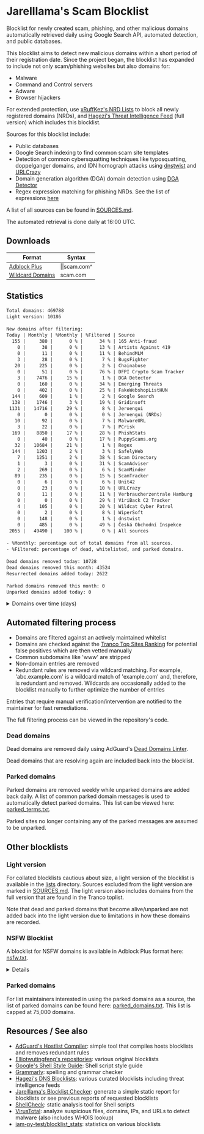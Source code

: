 # Jarelllama's Scam Blocklist

Blocklist for newly created scam, phishing, and other malicious domains automatically retrieved daily using Google Search API, automated detection, and public databases.

This blocklist aims to detect new malicious domains within a short period of their registration date. Since the project began, the blocklist has expanded to include not only scam/phishing websites but also domains for:

- Malware
- Command and Control servers
- Adware
- Browser hijackers

For extended protection, use [xRuffKez's NRD Lists](https://github.com/xRuffKez/NRD) to block all newly registered domains (NRDs), and [Hagezi's Threat Intelligence Feed](https://github.com/hagezi/dns-blocklists?tab=readme-ov-file#tif) (full version) which includes this blocklist.

Sources for this blocklist include:

- Public databases
- Google Search indexing to find common scam site templates
- Detection of common cybersquatting techniques like typosquatting, doppelganger domains, and IDN homograph attacks using [dnstwist](https://github.com/elceef/dnstwist) and [URLCrazy](https://github.com/urbanadventurer/urlcrazy)
- Domain generation algorithm (DGA) domain detection using [DGA Detector](https://github.com/exp0se/dga_detector)
- Regex expression matching for phishing NRDs. See the list of expressions [here](https://github.com/jarelllama/Scam-Blocklist/blob/main/config/phishing_detection.csv)

A list of all sources can be found in [SOURCES.md](https://github.com/jarelllama/Scam-Blocklist/blob/main/SOURCES.md).

The automated retrieval is done daily at 16:00 UTC.

## Downloads

| Format | Syntax |
| --- | --- |
| [Adblock Plus](https://raw.githubusercontent.com/jarelllama/Scam-Blocklist/main/lists/adblock/scams.txt) | \|\|scam.com^ |
| [Wildcard Domains](https://raw.githubusercontent.com/jarelllama/Scam-Blocklist/main/lists/wildcard_domains/scams.txt) | scam.com |

## Statistics

``` text
Total domains: 469788
Light version: 10186

New domains after filtering:
Today | Monthly | %Monthly | %Filtered | Source
  155 |     380 |      0 % |      34 % | 165 Anti-fraud
    0 |      38 |      0 % |      13 % | Artists Against 419
    0 |      11 |      0 % |      11 % | BehindMLM
    3 |      28 |      0 % |       7 % | BugsFighter
   20 |     225 |      0 % |       2 % | Chainabuse
    0 |      51 |      0 % |      76 % | DFPI Crypto Scam Tracker
    3 |    7476 |     15 % |       1 % | DGA Detector
    0 |     160 |      0 % |      34 % | Emerging Threats
    0 |     402 |      0 % |      25 % | FakeWebshopListHUN
  144 |     609 |      1 % |       2 % | Google Search
  138 |    1746 |      3 % |      19 % | Gridinsoft
 1131 |   14716 |     29 % |       8 % | Jeroengui
    0 |       0 |      0 % |       0 % | Jeroengui (NRDs)
   10 |      92 |      0 % |       7 % | MalwareURL
    3 |      22 |      0 % |       7 % | PCrisk
  169 |    8850 |     17 % |      28 % | PhishStats
    0 |      40 |      0 % |      17 % | PuppyScams.org
   32 |   10684 |     21 % |       1 % | Regex
  144 |    1203 |      2 % |       3 % | SafelyWeb
    7 |    1251 |      2 % |      38 % | Scam Directory
    1 |       3 |      0 % |      31 % | ScamAdviser
    2 |     269 |      0 % |       6 % | ScamMinder
   89 |     235 |      0 % |      15 % | ScamTracker
    0 |       6 |      0 % |       6 % | Unit42
    0 |      23 |      0 % |      10 % | URLCrazy
    0 |      11 |      0 % |      11 % | Verbraucherzentrale Hamburg
    0 |       0 |      0 % |      29 % | ViriBack C2 Tracker
    4 |     105 |      0 % |      20 % | Wildcat Cyber Patrol
    0 |       2 |      0 % |       8 % | WiperSoft
    0 |     148 |      0 % |       1 % | dnstwist
    0 |     485 |      0 % |      49 % | Česká Obchodní Inspekce
 2055 |   49490 |    100 % |       0 % | All sources

- %Monthly: percentage out of total domains from all sources.
- %Filtered: percentage of dead, whitelisted, and parked domains.

Dead domains removed today: 10728
Dead domains removed this month: 43524
Resurrected domains added today: 2622

Parked domains removed this month: 0
Unparked domains added today: 0
```

<details>
<summary>Domains over time (days)</summary>

![Domains over time](https://raw.githubusercontent.com/iam-py-test/blocklist_stats/main/stats/Jarelllamas_Scam_Blocklist.png)

Courtesy of iam-py-test/blocklist_stats.
</details>

## Automated filtering process

- Domains are filtered against an actively maintained whitelist
- Domains are checked against the [Tranco Top Sites Ranking](https://tranco-list.eu/) for potential false positives which are then vetted manually
- Common subdomains like 'www' are stripped
- Non-domain entries are removed
- Redundant rules are removed via wildcard matching. For example, 'abc.example.com' is a wildcard match of 'example.com' and, therefore, is redundant and removed. Wildcards are occasionally added to the blocklist manually to further optimize the number of entries

Entries that require manual verification/intervention are notified to the maintainer for fast remediations.

The full filtering process can be viewed in the repository's code.

### Dead domains

Dead domains are removed daily using AdGuard's [Dead Domains Linter](https://github.com/AdguardTeam/DeadDomainsLinter).

Dead domains that are resolving again are included back into the blocklist.

### Parked domains

Parked domains are removed weekly while unparked domains are added back daily. A list of common parked domain messages is used to automatically detect parked domains. This list can be viewed here: [parked_terms.txt](https://github.com/jarelllama/Scam-Blocklist/blob/main/config/parked_terms.txt).

Parked sites no longer containing any of the parked messages are assumed to be unparked.

## Other blocklists

### Light version

For collated blocklists cautious about size, a light version of the blocklist is available in the [lists](https://github.com/jarelllama/Scam-Blocklist/tree/main/lists) directory. Sources excluded from the light version are marked in [SOURCES.md](https://github.com/jarelllama/Scam-Blocklist/blob/main/SOURCES.md). The light version also includes domains from the full version that are found in the Tranco toplist.

Note that dead and parked domains that become alive/unparked are not added back into the light version due to limitations in how these domains are recorded.

### NSFW Blocklist

A blocklist for NSFW domains is available in Adblock Plus format here:
[nsfw.txt](https://raw.githubusercontent.com/jarelllama/Scam-Blocklist/main/lists/adblock/nsfw.txt).

<details>
<summary>Details</summary>
<ul>
<li>Domains are automatically retrieved from the Tranco Top Sites Ranking daily</li>
<li>Dead domains are removed daily</li>
<li>Note that resurrected domains are not added back</li>
<li>Note that parked domains are not checked for</li>
</ul>
Total domains: 13758
<br>
<br>
This blocklist does not just include adult videos, but also NSFW content of the artistic variety (rule34, illustrations, etc).
</details>

### Parked domains

For list maintainers interested in using the parked domains as a source, the list of parked domains can be found here: [parked_domains.txt](https://github.com/jarelllama/Scam-Blocklist/blob/main/data/parked_domains.txt). This list is capped at 75,000 domains.

## Resources / See also

- [AdGuard's Hostlist Compiler](https://github.com/AdguardTeam/HostlistCompiler): simple tool that compiles hosts blocklists and removes redundant rules
- [Elliotwutingfeng's repositories](https://github.com/elliotwutingfeng?tab=repositories): various original blocklists
- [Google's Shell Style Guide](https://google.github.io/styleguide/shellguide.html): Shell script style guide
- [Grammarly](https://grammarly.com/): spelling and grammar checker
- [Hagezi's DNS Blocklists](https://github.com/hagezi/dns-blocklists): various curated blocklists including threat intelligence feeds
- [Jarelllama's Blocklist Checker](https://github.com/jarelllama/Blocklist-Checker): generate a simple static report for blocklists or see previous reports of requested blocklists
- [ShellCheck](https://github.com/koalaman/shellcheck): static analysis tool for Shell scripts
- [VirusTotal](https://www.virustotal.com/): analyze suspicious files, domains, IPs, and URLs to detect malware (also includes WHOIS lookup)
- [iam-py-test/blocklist_stats](https://github.com/iam-py-test/blocklist_stats): statistics on various blocklists
